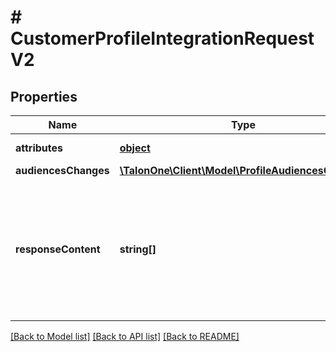 # # CustomerProfileIntegrationRequestV2

## Properties

Name | Type | Description | Notes
------------ | ------------- | ------------- | -------------
**attributes** | [**object**](.md) | Arbitrary properties associated with this item | [optional] 
**audiencesChanges** | [**\TalonOne\Client\Model\ProfileAudiencesChanges**](.md) |  | [optional] 
**responseContent** | **string[]** | Optional list of requested information to be present on the response related to the customer profile update. Currently supported: \&quot;customerProfile\&quot;, \&quot;triggeredCampaigns\&quot;, \&quot;loyalty\&quot;, \&quot;event\&quot;, \&quot;awardedGiveaways\&quot;, \&quot;ruleFailureReasons\&quot;. | [optional] 

[[Back to Model list]](../../README.md#documentation-for-models) [[Back to API list]](../../README.md#documentation-for-api-endpoints) [[Back to README]](../../README.md)


